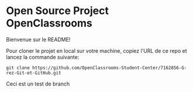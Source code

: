 # Open Source Project OpenClassrooms

Bienvenue sur le README!

Pour cloner le projet en local sur votre machine, copiez l'URL de ce repo et lancez la commande suivante:  

`git clone https://github.com/OpenClassrooms-Student-Center/7162856-G-rez-Git-et-GitHub.git`

Ceci est un test de branch


